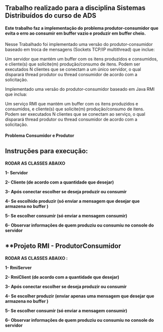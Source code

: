 

## Trabalho realizado para a disciplina  Sistemas Distribuídos do curso de ADS

<h4> Este trabalho faz a implementação do problema produtor-consumidor que evita o erro ao consumir em buffer vazio e produzir em buffer cheio.</h4>


Nesse Trabalhado foi implementado uma versão do produtor-consumidor baseado em troca de mensagens (Sockets TCP/IP multithread) que inclue:

Um servidor que mantém um buffer com os itens produzidos e consumidos, e cliente(s) que solicite(m) produção/consumo de itens. Podem ser executados N clientes que se conectam a um único servidor, o qual disparará thread produtor ou thread consumidor de acordo com a solicitação.

Implementado uma versão do produtor-consumidor baseado em Java RMI que inclua: 

Um serviço RMI que mantém um buffer com os itens produzidos e consumidos, e cliente(s) que solicite(m) produção/consumo de itens. Podem ser executados N clientes que se conectam ao serviço, o qual disparará thread produtor ou thread consumidor de acordo com a solicitação.


#### Problema Consumidor e Produtor




## Instruções para execução:
<h4>

RODAR AS CLASSES ABAIXO 


1- Servidor

2- Cliente (de acordo com a quantidade que desejar)

3- Após conectar escolher se deseja produzir ou consumir

4- Se escolhido produzir (só enviar a mensagem que desejar que armazena no buffer )

5- Se escolher consumir (só enviar a mensagem consumir)

6- Observar informações de quem produziu ou consumiu no console do servidor

 </h4>
 
## **Projeto RMI - ProdutorConsumidor
<h4>

RODAR AS CLASSES ABAIXO :



1- RmiServer

2- RmiClient (de acordo com a quantidade que desejar)

3- Após conectar escolher se deseja produzir ou consumir

4- Se escolher produzir (enviar apenas uma mensagem que desejar que armazena no buffer )

5- Se escolher consumir (só enviar a mensagem consumir)

6- Observar informações de quem produziu ou consumiu no console do servidor

  </h4>
